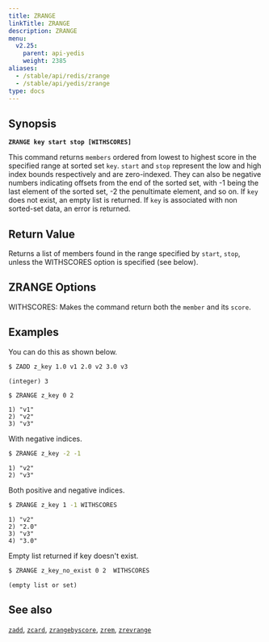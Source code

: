 ```yaml
---
title: ZRANGE
linkTitle: ZRANGE
description: ZRANGE
menu:
  v2.25:
    parent: api-yedis
    weight: 2385
aliases:
  - /stable/api/redis/zrange
  - /stable/api/yedis/zrange
type: docs
---
```


## Synopsis

**`ZRANGE key start stop [WITHSCORES]`**

This command returns `members` ordered from lowest to highest score in the specified range at sorted set `key`.
`start` and `stop` represent the low and high index bounds respectively and are zero-indexed. They can also be negative
numbers indicating offsets from the end of the sorted set, with -1 being the last element of the sorted set, -2 the penultimate element, and so on.
If `key` does not exist, an empty list is returned. If `key` is associated with non sorted-set data, an error is returned.

## Return Value

Returns a list of members found in the range specified by `start`, `stop`, unless the WITHSCORES option is specified (see below).

## ZRANGE Options

WITHSCORES: Makes the command return both the `member` and its `score`.

## Examples

You can do this as shown below.

```sh
$ ZADD z_key 1.0 v1 2.0 v2 3.0 v3
```

```
(integer) 3
```

```sh
$ ZRANGE z_key 0 2
```

```
1) "v1"
2) "v2"
3) "v3"
```

With negative indices.

```sh
$ ZRANGE z_key -2 -1
```

```
1) "v2"
2) "v3"
```

Both positive and negative indices.

```sh
$ ZRANGE z_key 1 -1 WITHSCORES
```

```
1) "v2"
2) "2.0"
3) "v3"
4) "3.0"
```

Empty list returned if key doesn't exist.

```sh
$ ZRANGE z_key_no_exist 0 2  WITHSCORES
```

```
(empty list or set)
```

## See also

[`zadd`](../zadd/), [`zcard`](../zcard/), [`zrangebyscore`](../zrangebyscore/), [`zrem`](../zrem),
[`zrevrange`](../zrevrange)
